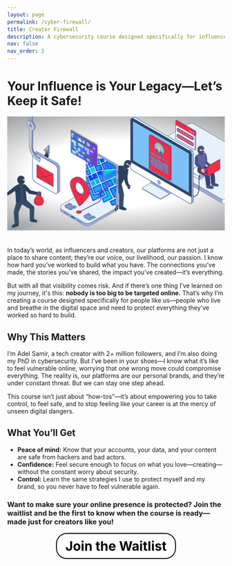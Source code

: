 ```yaml
---
layout: page
permalink: /cyber-firewall/
title: Creator Firewall
description: A cybersecurity course designed specifically for influencers and creators. Learn how to protect your online presence, secure your accounts, and safeguard your personal brand. Led by <a href='https://adelsamir.com/'>Adel Samir</a>, a tech creator with <a href='https://beacons.ai/adelsamir/mediakit'>2+ million followers</a> and a PhD candidate in cybersecurity, this course provides the strategies you need to stay safe and confident online. Join the waitlist today!
nav: false
nav_order: 2
---
```


# Your Influence is Your Legacy—Let’s Keep it Safe!

<div style="text-align: center;">
  <img src="/assets/img/cyberfirewall.jpg" alt="Cybersecurity Creator Course" style="max-width: 100%; height: auto; margin-bottom: 20px;">
</div>

In today’s world, as influencers and creators, our platforms are not just a place to share content; they’re our voice, our livelihood, our passion. I know how hard you’ve worked to build what you have. The connections you’ve made, the stories you’ve shared, the impact you’ve created—it’s everything.

But with all that visibility comes risk. And if there’s one thing I’ve learned on my journey, it's this: **nobody is too big to be targeted online.** That’s why I’m creating a course designed specifically for people like us—people who live and breathe in the digital space and need to protect everything they’ve worked so hard to build.

## Why This Matters

I’m Adel Samir, a tech creator with 2+ million followers, and I’m also doing my PhD in cybersecurity. But I’ve been in your shoes—I know what it’s like to feel vulnerable online, worrying that one wrong move could compromise everything. The reality is, our platforms are our personal brands, and they’re under constant threat. But we can stay one step ahead.

This course isn’t just about “how-tos”—it’s about empowering you to take control, to feel safe, and to stop feeling like your career is at the mercy of unseen digital dangers.

## What You’ll Get

- **Peace of mind:** Know that your accounts, your data, and your content are safe from hackers and bad actors.
- **Confidence:** Feel secure enough to focus on what you love—creating—without the constant worry about security.
- **Control:** Learn the same strategies I use to protect myself and my brand, so you never have to feel vulnerable again.

### Want to make sure your online presence is protected? Join the waitlist and be the first to know when the course is ready—made just for creators like you!

<div style="text-align: center;">
  <a href="https://docs.google.com/forms/d/e/1FAIpQLSceOuizPWETkF8_SSPLIzfOX3uvNW8KtARxTDiBBRcMwo1MVg/viewform?usp=sf_link" style="display: inline-block; padding: 10px 20px; font-size: 30px; color: #000; background-color: #fff; border: 2px solid #000; border-radius: 25px; text-decoration: none; font-weight: bold;">Join the Waitlist</a>
</div>
